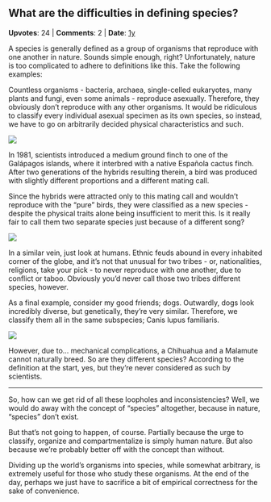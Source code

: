 ## What are the difficulties in defining species?
    
**Upvotes**: 24 | **Comments**: 2 | **Date**: [1y](https://www.quora.com/What-are-the-difficulties-in-defining-species/answer/Gary-Meaney)

A species is generally defined as a group of organisms that reproduce with one another in nature. Sounds simple enough, right? Unfortunately, nature is too complicated to adhere to definitions like this. Take the following examples:

Countless organisms - bacteria, archaea, single-celled eukaryotes, many plants and fungi, even some animals - reproduce asexually. Therefore, they obviously don’t reproduce with any other organisms. It would be ridiculous to classify every individual asexual specimen as its own species, so instead, we have to go on arbitrarily decided physical characteristics and such.

![](https://qph.fs.quoracdn.net/main-qimg-4d38e8b1b3906d65163747e6b226837f-lq)

In 1981, scientists introduced a medium ground finch to one of the Galápagos islands, where it interbred with a native Española cactus finch. After two generations of the hybrids resulting therein, a bird was produced with slightly different proportions and a different mating call.

Since the hybrids were attracted only to this mating call and wouldn’t reproduce with the “pure” birds, they were classified as a new species - despite the physical traits alone being insufficient to merit this. Is it really fair to call them two separate species just because of a different song?

![](https://qph.fs.quoracdn.net/main-qimg-09325fbc9641e1cca51d9c39ccd58519-lq)

In a similar vein, just look at humans. Ethnic feuds abound in every inhabited corner of the globe, and it’s not that unusual for two tribes - or, nationalities, religions, take your pick - to never reproduce with one another, due to conflict or taboo. Obviously you’d never call those two tribes different species, however.

As a final example, consider my good friends; dogs. Outwardly, dogs look incredibly diverse, but genetically, they’re very similar. Therefore, we classify them all in the same subspecies; Canis lupus familiaris.

![](https://qph.fs.quoracdn.net/main-qimg-1f353ed727065b1e15f8cf1c0f0576d8-lq)

However, due to… mechanical complications, a Chihuahua and a Malamute cannot naturally breed. So are they different species? According to the definition at the start, yes, but they’re never considered as such by scientists.

* * *

So, how can we get rid of all these loopholes and inconsistencies? Well, we would do away with the concept of “species” altogether, because in nature, “species” don’t exist.

But that’s not going to happen, of course. Partially because the urge to classify, organize and compartmentalize is simply human nature. But also because we’re probably better off with the concept than without.

Dividing up the world’s organisms into species, while somewhat arbitrary, is extremely useful for those who study these organisms. At the end of the day, perhaps we just have to sacrifice a bit of empirical correctness for the sake of convenience.


